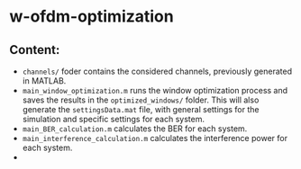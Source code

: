 # w-ofdm-optimization

## Content:
- `channels/` foder contains the considered channels, previously generated
in MATLAB.
- `main_window_optimization.m` runs the window optimization process and
saves the results in the `optimized_windows/` folder. This will also generate
the `settingsData.mat` file, with general settings for the simulation and
specific settings for each system.
- `main_BER_calculation.m` calculates the BER for each system.
- `main_interference_calculation.m` calculates the interference power for
each system.
- 
